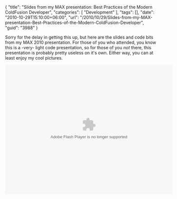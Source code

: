 {
	"title": "Slides from my MAX presentation: Best Practices of the Modern ColdFusion Developer",
	"categories": [
		"Development"
	],
	"tags": [],
	"date": "2010-10-29T15:10:00+06:00",
	"url": "/2010/10/29/Slides-from-my-MAX-presentation-Best-Practices-of-the-Modern-ColdFusion-Developer",
	"guid": "3988"
}

Sorry for the delay in getting this up, but here are the slides and code bits from my MAX 2010 presentation. For those of you who attended, you know this is a -very- light code presentation, so for those of you <i>not</i> there, this presentation is probably pretty useless on it's own. Either way, you can at least enjoy my cool pictures.

<object height="425" width="550"><param name="movie" value="http://slidesix.com/viewer/SlideSixViewer.swf?alias=Best-Practices-of-the-Modern-ColdFusion-Developer" /><param name="menu" value="false"/><param name="scale" value="noScale"/><param name="allowFullScreen" value="true"/><param name="allowScriptAccess" value="always" /><param value="transparent" name="wmode" /><param value="quality" name="best" /><embed src="http://slidesix.com/viewer/SlideSixViewer.swf?alias=Best-Practices-of-the-Modern-ColdFusion-Developer" allowscriptaccess="always" allowFullScreen="true" height="425" width="550" type="application/x-shockwave-flash" wmode="transparent" quality="best" /></object>